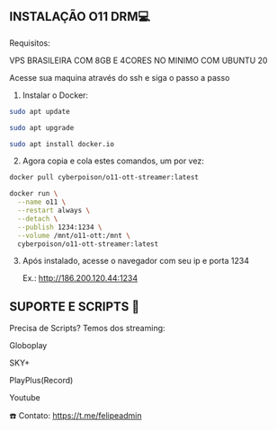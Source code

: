 ## INSTALAÇÃO O11 DRM💻
Requisitos:

VPS BRASILEIRA COM 8GB E 4CORES NO MINIMO COM UBUNTU 20

Acesse sua maquina através do ssh e siga o passo a passo


1. Instalar o Docker:
```bash
sudo apt update
```
```bash
sudo apt upgrade
```
```bash
sudo apt install docker.io
```

2. Agora copia e cola estes comandos, um por vez:
```bash
docker pull cyberpoison/o11-ott-streamer:latest
```
```bash
docker run \
  --name o11 \
  --restart always \
  --detach \
  --publish 1234:1234 \
  --volume /mnt/o11-ott:/mnt \
  cyberpoison/o11-ott-streamer:latest 
```
3. Após instalado, acesse o navegador com seu ip e porta 1234

   Ex.: http://186.200.120.44:1234

## SUPORTE E SCRIPTS 📎
Precisa de Scripts? Temos dos streaming:

Globoplay

SKY+

PlayPlus(Record)

Youtube

☎️ Contato: https://t.me/felipeadmin
